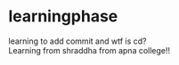 # learningphase
learning to add commit and wtf is cd?
<br>
Learning from shraddha from apna college!!
